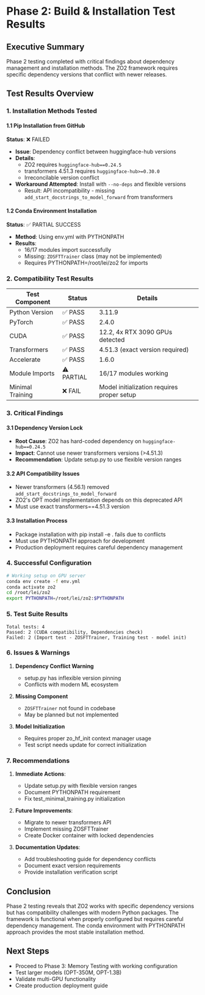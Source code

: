 # Phase 2: Build & Installation Test Results

## Executive Summary
Phase 2 testing completed with critical findings about dependency management and installation methods. The ZO2 framework requires specific dependency versions that conflict with newer releases.

## Test Results Overview

### 1. Installation Methods Tested

#### 1.1 Pip Installation from GitHub
**Status**: ❌ FAILED
- **Issue**: Dependency conflict between huggingface-hub versions
- **Details**: 
  - ZO2 requires `huggingface-hub==0.24.5`
  - transformers 4.51.3 requires `huggingface-hub>=0.30.0`
  - Irreconcilable version conflict
- **Workaround Attempted**: Install with `--no-deps` and flexible versions
  - Result: API incompatibility - missing `add_start_docstrings_to_model_forward` from transformers

#### 1.2 Conda Environment Installation
**Status**: ✅ PARTIAL SUCCESS
- **Method**: Using env.yml with PYTHONPATH
- **Results**:
  - 16/17 modules import successfully
  - Missing: `ZOSFTTrainer` class (may not be implemented)
  - Requires PYTHONPATH=/root/lei/zo2 for imports

### 2. Compatibility Test Results

| Test Component | Status | Details |
|---------------|--------|---------|
| Python Version | ✅ PASS | 3.11.9 |
| PyTorch | ✅ PASS | 2.4.0 |
| CUDA | ✅ PASS | 12.2, 4x RTX 3090 GPUs detected |
| Transformers | ✅ PASS | 4.51.3 (exact version required) |
| Accelerate | ✅ PASS | 1.6.0 |
| Module Imports | ⚠️ PARTIAL | 16/17 modules working |
| Minimal Training | ❌ FAIL | Model initialization requires proper setup |

### 3. Critical Findings

#### 3.1 Dependency Version Lock
- **Root Cause**: ZO2 has hard-coded dependency on `huggingface-hub==0.24.5`
- **Impact**: Cannot use newer transformers versions (>4.51.3)
- **Recommendation**: Update setup.py to use flexible version ranges

#### 3.2 API Compatibility Issues
- Newer transformers (4.56.1) removed `add_start_docstrings_to_model_forward`
- ZO2's OPT model implementation depends on this deprecated API
- Must use exact transformers==4.51.3 version

#### 3.3 Installation Process
- Package installation with pip install -e . fails due to conflicts
- Must use PYTHONPATH approach for development
- Production deployment requires careful dependency management

### 4. Successful Configuration

```bash
# Working setup on GPU server
conda env create -f env.yml
conda activate zo2
cd /root/lei/zo2
export PYTHONPATH=/root/lei/zo2:$PYTHONPATH
```

### 5. Test Suite Results

```
Total tests: 4
Passed: 2 (CUDA compatibility, Dependencies check)
Failed: 2 (Import test - ZOSFTTrainer, Training test - model init)
```

### 6. Issues & Warnings

1. **Dependency Conflict Warning**
   - setup.py has inflexible version pinning
   - Conflicts with modern ML ecosystem

2. **Missing Component**
   - `ZOSFTTrainer` not found in codebase
   - May be planned but not implemented

3. **Model Initialization**
   - Requires proper zo_hf_init context manager usage
   - Test script needs update for correct initialization

### 7. Recommendations

1. **Immediate Actions**:
   - Update setup.py with flexible version ranges
   - Document PYTHONPATH requirement
   - Fix test_minimal_training.py initialization

2. **Future Improvements**:
   - Migrate to newer transformers API
   - Implement missing ZOSFTTrainer
   - Create Docker container with locked dependencies

3. **Documentation Updates**:
   - Add troubleshooting guide for dependency conflicts
   - Document exact version requirements
   - Provide installation verification script

## Conclusion

Phase 2 testing reveals that ZO2 works with specific dependency versions but has compatibility challenges with modern Python packages. The framework is functional when properly configured but requires careful dependency management. The conda environment with PYTHONPATH approach provides the most stable installation method.

## Next Steps
- Proceed to Phase 3: Memory Testing with working configuration
- Test larger models (OPT-350M, OPT-1.3B) 
- Validate multi-GPU functionality
- Create production deployment guide